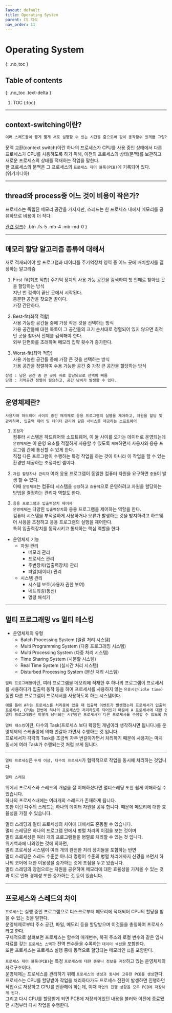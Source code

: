 ```yaml
---
layout: default
title: Operating System
parent: CS 지식
nav_order: 11
---
```


# Operating System
{: .no_toc }

## Table of contents
{: .no_toc .text-delta }

1. TOC
{:toc}
---

## context-switching이란?

```scss
여러 스레드들이 짧게 짧게 서로 실행할 수 있는 시간을 줌으로써 같이 동작할수 있게끔 그렇게...  
```

문맥 교환(context switch)이란 하나의 프로세스가 CPU를 사용 중인 상태에서 다른 프로세스가 CPU를 사용하도록 하기 위해, 이전의 프로세스의 상태(문맥)를 보관하고 새로운 프로세스의 상태를 적재하는 작업을 말한다.  
한 프로세스의 문맥은 그 프로세스의 `프로세스 제어 블록(PCB)`에 기록되어 있다.  
(위키피디아)

---

## thread와 process중 어느 것이 비용이 작은가?

프로세스는 독립된 메모리 공간을 가지지만, 스레드는 한 프로세스 내에서 메모리를 공유하므로 비용이 더 작다.  

[관련 링크](https://arer.tistory.com/80){: .btn .fs-5 .mb-4 .mb-md-0 }

---

## 메모리 할당 알고리즘 종류에 대해서

새로 적재되어야 할 프로그램과 데이터를 주기억장치 영역 중 어느 곳에 배치할지를 결정하는 알고리즘

1. First-fit(최초 적합)
주기억 장치의 사용 가능 공간을 검색하여 첫 번째로 찾아낸 곳을 할당하는 방식  
지난 번 검색이 끝난 곳에서 시작된다.  
충분한 공간을 찾으면 끝이다.  
가장 간단하다.  

2. Best-fit(최적 적합)  
사용 가능한 공간들 중에 가장 작은 것을 선택하는 방식  
가용 공간들에 대한 목록이 그 공간들의 크기 순서대로 정렬되어 있지 않으면 최적인 곳을 찾아서 전체를 검색해야 한다.  
외부 단편화를 초래하며 메모리 집약 횟수가 증가한다.  

3. Worst-fit(최악 적합)  
사용 가능한 공간들 중에 가장 큰 것을 선택하는 방식  
가용 공간을 정렬하여 수용 가능한 공간 중 가장 큰 공간을 할당하는 방식  

```markdown
장점 : 남은 공간 중 큰 곳에 바로 할당되므로 선택이 빠름  
단점 : 기억공간 정렬이 필요하고, 공간 낭비가 발생할 수 있다.  
```  

---

## 운영체제란?

`사용자와 하드웨어 사이의 중간 매개체로 응용 프로그램의 실행을 제어하고, 자원을 할당 및 관리하며, 입출력 제어 및 데이터 관리와 같은 서비스를 제공하는 소프트웨어`  

1. `조정자`  
컴퓨터 시스템은 하드웨어와 소프트웨어, 이 둘 사이를 오가는 데이터로 운영되는데 `운영체제`는 이 운영 요소를 적절하게 사용할 수 있도록 `제어`하면서 사용자와 응용 프로그램 간에 통신할 수 있게 한다.  
직접 다른 프로그램이 수행하는 특정 작업을 하는 것이 아니라 이 작업을 할 수 있는 환경만 제공하는 조정자인 셈이다.  

2. `자원 할당자나 관리자` 
여러 응용 프로그램이 동일한 컴퓨터 자원을 요구하면 `충돌`이 발생 할 수 있다.  
이때 `운영체제`는 컴퓨터 시스템을 `공정`하고 `효율적`으로 운영하려고 자원을 할당하는 방법을 결정하는 관리자 역할도 한다.  

3. `응용 프로그램과 입출력장치 제어자`  
`운영체제`는 다양한 `입출력장치`와 응용 프로그램을 제어하는 역할을 한다.  
컴퓨터 시스템을 부적절하게 사용하거나 오류가 발생하는 것을 방지하려고 하드웨어 사용을 조정하고 응용 프로그램의 실행을 제어한다.  
특히 입출력장치를 동작시키고 통제하는 핵심 역할을 한다.  


* 운영체제 기능
    * 자원 관리
        * 메모리 관리
        * 프로세스 관리
        * 주변장치(입출력장치) 관리
        * 파일(데이터) 관리
    * 시스템 관리
        * 시스템 보호(사용자 권한 부여)
        * 네트워킹(통신)
        * 명령 해석기  
        
---

## 멀티 프로그래밍 vs 멀티 테스킹

* 운영체제의 유형
    * Batch Processing System (일괄 처리 시스템)
    * Multi Programming System (다중 프로그래밍 시스템)
    * Multi Processing System (다중 처리 시스템)
    * Time Sharing System (시분할 시스템)
    * Real Time System (실시간 처리 시스템)
    * Disturbed Processing System (분산 처리 시스템)

`멀티 프로그래밍`이란, 여러 프로그램을 메모리에 적재한 후 하나의 프로그램이 프로세서를 사용하다가 입출력 동작 등을 하여 프로세서를 사용하지 않는 `유휴시간(idle time)`동안 다른 프로그램이 프로세서를 사용하도록 하는 시스템이다.  

```markdown
예를 들어 A라는 프로세스를 처리중에 있을 때 입출력 이벤트가 발생했는데 프로세서가 입출력 이벤트에 대한 응답을 위해 무작정 대기하고 있다면 프로세서의 자원을 낭비하는 결과를 초래합니다.  
프로세서, CPU는 한번에 하나의 프로세스만 처리하도록 되어있기 때문에 A 프로세서에 대한 입출력 이벤트에 대한 응답을 대기하는 동안 아무일도 하지 않기 때문입니다.  
멀티 프로그래밍은 이렇게 낭비되는 시간동안 프로세서가 다른 프로세서를 수행할 수 있도록 하는 것 입니다.  
```  

`멀티 태스킹`이란, 다수의 Task(프로세스 보다 확장된 개념이라 생각하시면 됩니다.)를 운영체제의 스케줄링에 의해 번갈아 가면서 수행하는 것 입니다.  
프로세서가 각각의 Task를 조금씩 자주 번갈아가면서 처리하기 때문에 사용자는 마치 동시에 여러 Task가 수행되는것 처럼 보게 됩니다.  

---

`멀티 프로세싱`은 `두개 이상, 다수의 프로세서`가 협력적으로 작업을 동시에 처리하는 것입니다.  

`멀티 스레딩`

위에서 프로세스와 스레드의 개념을 잘 이해하셨다면 멀티스레딩 또한 쉽게 이해하실 수 있습니다.  
하나의 프로세스내에는 여러개의 스레드가 존재하게 됩니다.  
또한 이런 다수의 스레드는 하나의 데이터 자원을 공유 합니다. 때문에 메모리에 대한 효율성을 가질 수 있습니다.  

멀티 스레딩과 멀티 프로세싱의 차이에 대해서도 혼동될 수 있습니다.  
멀티 스레딩은 하나의 프로그램 안에서 병렬 처리의 이점을 보는 것이며  
멀티 프로세싱은 여러 개의 프로그램들을 병렬로 처리할 수 있는 것 입니다.  
위키백과에 나와있는 것에 의하면,  
멀리 프로세싱 시스템이 여러 개의 완전한 처리 장치들을 포함하는 반면  
멀티 스레딩은 스레드 수준뿐 아니라 명령어 수준의 병렬 처리에까지 신경을 쓰면서 하나의 코어에 대한 이용성을 증가하는 것에 초점을 두고 있습니다.  
멀티 스레딩의 장점으로는 자원을 공유하여 메모리에 대한 효율성을 가져올 수 있는 것과 이로 인해 경제성 또한 증가하는 것 등이 있습니다.  

---

## 프로세스와 스레드의 차이

`프로세스`는 실행 중인 프로그램으로 디스크로부터 메모리에 적재되어 CPU의 할당을 받을 수 있는 것을 말한다.  
운영체제로부터 주소 공간, 파일, 메모리 등을 할당받으며 이것들을 총칭하여 프로세스라고 한다.  
구체적으로 살펴보면 프로세스는 함수의 매개변수, 복귀 주소와 로컬 변수와 같은 임시 자료를 갖는 `프로세스 스택`과 전역 변수들을 수록하는 `데이터 섹션`을 포함한다.  
또한 프로세스는 프로세스 실행 중에 동적으로 할당되는 메모리인 `힙`을 포함한다.  

`프로세스 제어 블록(PCB)`는 특정 `프로세스에 대한 중욯나 정보를 저장`하고 있는 운영체제의 자료구조이다.  
운영체제는 프로세스를 관리하기 위해 `프로세스의 생성과 동시에 고유한 PCB를 생성`한다.  
프로세스는 CPU를 할당받아 작업을 처리하다가도 프로세스 전환이 발생하면 진행하던 작업ㅇ르 저장하고 CPU를 반환해야 하는데, 이때 `작업의 진행 상황을 모두 PCB에 저장하게 된다.`  
그리고 다시 CPU를 할당받게 되면 PCB에 저장되어있던 내용을 불러와 이전에 종료됐던 시점부터 다시 작업을 수행한다.  



